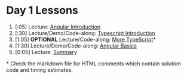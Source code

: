 # Day 1 Lessons

1. [:05] Lecture: [Angular Introduction](01-intro.md)
1. [:30] Lecture/Demo/Code-along: [Typescript Introduction](02-typescript.md)
1. [1:05] **OPTIONAL** Lecture/Code-along: [More TypeScript](02a-optional-more-typescript.md)\*
1. [1:30] Lecture/Demo/Code-along: [Angular Basics](03-angular-basics.md)
1. [0:05] Lecture: [Summary](05-summary.md)

\* Check the markdown file for HTML comments which contain solution code and timing estimates.
